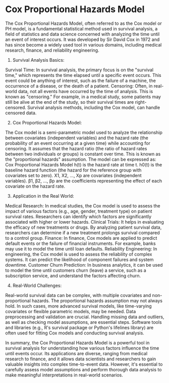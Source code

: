 # Cox Proportional Hazards Model

The Cox Proportional Hazards Model, often referred to as the Cox model or PH model, is a fundamental statistical method used in survival analysis, a field of statistics and data science concerned with analyzing the time until an event of interest occurs. It was developed by Sir David Cox in 1972 and has since become a widely used tool in various domains, including medical research, finance, and reliability engineering.

1. Survival Analysis Basics:

Survival Time: In survival analysis, the primary focus is on the "survival time," which represents the time elapsed until a specific event occurs. This event could be anything of interest, such as the failure of a machine, the occurrence of a disease, or the death of a patient.
Censoring: Often, in real-world data, not all events have occurred by the time of analysis. This is known as "censoring." For example, in a medical study, some patients may still be alive at the end of the study, so their survival times are right-censored. Survival analysis methods, including the Cox model, can handle censored data.

2. Cox Proportional Hazards Model:

The Cox model is a semi-parametric model used to analyze the relationship between covariates (independent variables) and the hazard rate (the probability of an event occurring at a given time) while accounting for censoring.
It assumes that the hazard ratio (the ratio of hazard rates between two individuals or groups) is constant over time. This is known as the "proportional hazards" assumption.
The model can be expressed as:
Cox Proportional Hazards Model
    h(t) is the hazard rate at time t.
    h0(t) is the baseline hazard function (the hazard for the reference group with covariates set to zero).
    X1, X2, ..., Xp are covariates (independent variables).
    β1, β2, ..., βp are the coefficients representing the effect of each covariate on the hazard rate.

3. Application in the Real World:

Medical Research: In medical studies, the Cox model is used to assess the impact of various factors (e.g., age, gender, treatment type) on patient survival rates. Researchers can identify which factors are significantly associated with higher or lower hazards.
Clinical Trials: It helps in evaluating the efficacy of new treatments or drugs. By analyzing patient survival data, researchers can determine if a new treatment prolongs survival compared to a control group.
Finance: In finance, Cox models are applied to predict default events or the failure of financial instruments. For example, banks may use it to model the time until loan defaults.
Reliability Engineering: In engineering, the Cox model is used to assess the reliability of complex systems. It can predict the likelihood of component failures and system downtime.
Customer Churn Prediction: In business analytics, it can be used to model the time until customers churn (leave) a service, such as a subscription service, and understand the factors affecting churn.

4. Real-World Challenges:

Real-world survival data can be complex, with multiple covariates and non-proportional hazards.
The proportional hazards assumption may not always hold. In such cases, more advanced survival models, like time-varying covariates or flexible parametric models, may be needed.
Data preprocessing and validation are crucial. Handling missing data and outliers, as well as checking model assumptions, are essential steps.
Software tools and libraries (e.g., R's survival package or Python's lifelines library) are often used for fitting Cox models and conducting survival analysis.

In summary, the Cox Proportional Hazards Model is a powerful tool in survival analysis for understanding how various factors influence the time until events occur. Its applications are diverse, ranging from medical research to finance, and it allows data scientists and researchers to gain valuable insights into complex time-to-event data. However, it's essential to carefully assess model assumptions and perform thorough data analysis to make meaningful interpretations in real-world scenarios.
